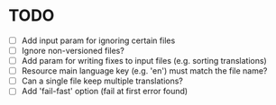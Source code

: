 # TODO

- [ ] Add input param for ignoring certain files
- [ ] Ignore non-versioned files?
- [ ] Add param for writing fixes to input files (e.g. sorting translations)
- [ ] Resource main language key (e.g. 'en') must match the file name?
- [ ] Can a single file keep multiple translations?
- [ ] Add 'fail-fast' option (fail at first error found)
